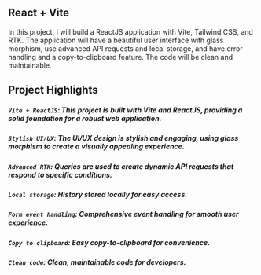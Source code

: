 ## React + Vite
In this project, I will build a ReactJS application with Vite, Tailwind CSS, and RTK. The application will have a beautiful user interface with glass morphism, use advanced API requests and local storage, and have error handling and a copy-to-clipboard feature. The code will be clean and maintainable.

## Project Highlights

##### `Vite + ReactJS`: This project is built with Vite and ReactJS, providing a solid foundation for a robust web application.
##### `Stylish UI/UX`: The UI/UX design is stylish and engaging, using glass morphism to create a visually appealing experience.
##### `Advanced RTK`: Queries are used to create dynamic API requests that respond to specific conditions.
##### `Local storage`: History stored locally for easy access.
##### `Form event handling`: Comprehensive event handling for smooth user experience.
##### `Copy to clipboard`: Easy copy-to-clipboard for convenience.
##### `Clean code`: Clean, maintainable code for developers.
